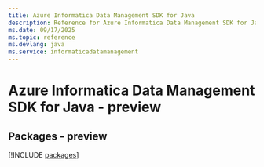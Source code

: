 ```yaml
---
title: Azure Informatica Data Management SDK for Java
description: Reference for Azure Informatica Data Management SDK for Java
ms.date: 09/17/2025
ms.topic: reference
ms.devlang: java
ms.service: informaticadatamanagement
---
```

# Azure Informatica Data Management SDK for Java - preview
## Packages - preview
[!INCLUDE [packages](informatica-data-management-index.md)]